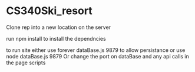 # CS340Ski_resort

Clone rep into a new location on the server

run npm install to install the dependncies

to run site either use forever dataBase.js 9879 to allow persistance or use node dataBase.js 9879
Or change the port on dataBase and any api calls in the page scripts
